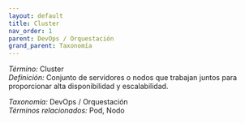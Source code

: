 ```yaml
---
layout: default
title: Cluster
nav_order: 1
parent: DevOps / Orquestación
grand_parent: Taxonomía
---
```


*Término:* Cluster  
*Definición:* Conjunto de servidores o nodos que trabajan juntos para proporcionar alta disponibilidad y escalabilidad.

*Taxonomía:* DevOps / Orquestación  
*Términos relacionados:* Pod, Nodo
